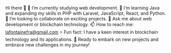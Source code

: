 Hi there 👋
🔭 I’m currently studying web development.
🌱 I’m learning Java and expanding my skills in PHP with Laravel, JavaScript, React, and Python.
👯 I’m looking to collaborate on exciting projects.
💬 Ask me about web development or blockchain technology.
📫 How to reach me: lafontainefra@gmail.com
⚡ Fun fact: I have a keen interest in blockchain technology and its applications.
🚀 Ready to embark on new projects and embrace new challenges in my journey!
